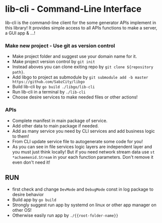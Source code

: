 # lib-cli - Command-Line Interface
lib-cli is the command-line client for the some generator APIs implement in this library! It provides simple access to all APIs functions to make a server, a GUI app & ...!

### Make new project - Use git as version control
- Make project folder and suggest use your domain name for it.
- Make project version control by `git init`
- Instead aboves you can clone exiting repo by `git clone ${repository path}`.
- Add libgo to project as submodule by `git submodule add -b master https://github.com/SabzCity/libgo`
- Build lib-cli by `go build ./libgo/lib-cli`
- Run lib-cli in a terminal by `./lib-cli`
- Choose desire services to make needed files or other actions!

### APIs
- Complete manifest in main package of service.
- Add other data to main package if needed.
- Add as many service you need by CLI services and add business logic to them!
- From CLI update service file to autogenerate some code for you!
- As you can see in file services logic layers are independent layer and you must just think locally! But if you need network stream data use `st *achaemenid.Stream` in your each function parameters. Don't remove it even don't need it!

## RUN
- first check and change `DevMode` and `DebugMode` const in log package to desire behavior
- Build app by `go build`
- Strongly suggest run app by systemd on linux or other app manager on other OS!
- Otherwise easily run app by `./{{root-folder-name}}`
